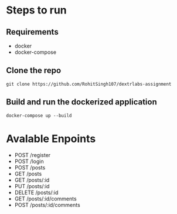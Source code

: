 # Steps to run

## Requirements

- docker
- docker-compose

## Clone the repo

```
git clone https://github.com/RohitSingh107/dextrlabs-assignment
```

## Build and run the dockerized application

```
docker-compose up --build
```

# Avalable Enpoints

- POST /register
- POST /login
- POST /posts
- GET /posts
- GET /posts/:id
- PUT /posts/:id
- DELETE /posts/:id
- GET /posts/:id/comments
- POST /posts/:id/comments

